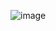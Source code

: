 ![image](https://user-images.githubusercontent.com/105444704/180610930-f24cf2ac-210b-4db6-a7b9-77dbac914047.png)
